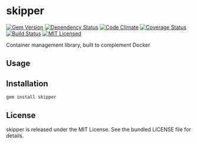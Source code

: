 skipper
=========

[![Gem Version](https://img.shields.io/gem/v/skipper.svg)](https://rubygems.org/gems/skipper)
[![Dependency Status](https://img.shields.io/gemnasium/dock0/skipper.svg)](https://gemnasium.com/dock0/skipper)
[![Code Climate](https://img.shields.io/codeclimate/github/dock0/skipper.svg)](https://codeclimate.com/github/dock0/skipper)
[![Coverage Status](https://img.shields.io/coveralls/dock0/skipper.svg)](https://coveralls.io/r/dock0/skipper)
[![Build Status](https://img.shields.io/travis/dock0/skipper.svg)](https://travis-ci.org/dock0/skipper)
[![MIT Licensed](https://img.shields.io/badge/license-MIT-green.svg)](https://tldrlegal.com/license/mit-license)

Container management library, built to complement Docker

## Usage

## Installation

    gem install skipper

## License

skipper is released under the MIT License. See the bundled LICENSE file for details.

